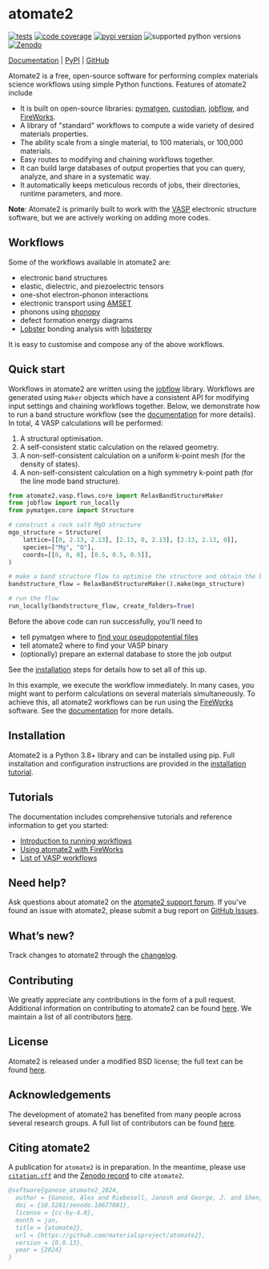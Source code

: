 # atomate2

[![tests](https://img.shields.io/github/actions/workflow/status/materialsproject/atomate2/testing.yml?branch=main&label=tests)](https://github.com/materialsproject/atomate2/actions?query=workflow%3Atesting)
[![code coverage](https://img.shields.io/codecov/c/gh/materialsproject/atomate2)](https://codecov.io/gh/materialsproject/atomate2)
[![pypi version](https://img.shields.io/pypi/v/atomate2?color=blue)](https://pypi.org/project/atomate2)
![supported python versions](https://img.shields.io/pypi/pyversions/atomate2)
[![Zenodo](https://img.shields.io/badge/DOI-10.5281/zenodo.10677081-blue?logo=Zenodo&logoColor=white)](https://zenodo.org/records/10677081)

[Documentation][docs] | [PyPI][pypi] | [GitHub][github]

Atomate2 is a free, open-source software for performing complex materials science
workflows using simple Python functions. Features of atomate2 include

- It is built on open-source libraries: [pymatgen], [custodian], [jobflow], and
  [FireWorks].
- A library of "standard" workflows to compute a wide variety of desired materials
  properties.
- The ability scale from a single material, to 100 materials, or 100,000 materials.
- Easy routes to modifying and chaining workflows together.
- It can build large databases of output properties that you can query, analyze, and
  share in a systematic way.
- It automatically keeps meticulous records of jobs, their directories, runtime
  parameters, and more.

**Note**: Atomate2 is primarily built to work with the [VASP] electronic structure
software, but we are actively working on adding more codes.

## Workflows

Some of the workflows available in atomate2 are:

- electronic band structures
- elastic, dielectric, and piezoelectric tensors
- one-shot electron-phonon interactions
- electronic transport using [AMSET]
- phonons using [phonopy]
- defect formation energy diagrams
- [Lobster] bonding analysis with [lobsterpy]

It is easy to customise and compose any of the above workflows.

## Quick start

Workflows in atomate2 are written using the [jobflow] library. Workflows are generated using
`Maker` objects which have a consistent API for modifying input settings and chaining
workflows together. Below, we demonstrate how to run a band structure workflow
(see the [documentation][RelaxBandStructure] for more details). In total, 4 VASP
calculations will be performed:

1. A structural optimisation.
2. A self-consistent static calculation on the relaxed geometry.
3. A non-self-consistent calculation on a uniform k-point mesh (for the density of
   states).
4. A non-self-consistent calculation on a high symmetry k-point path (for the line mode
   band structure).

```py
from atomate2.vasp.flows.core import RelaxBandStructureMaker
from jobflow import run_locally
from pymatgen.core import Structure

# construct a rock salt MgO structure
mgo_structure = Structure(
    lattice=[[0, 2.13, 2.13], [2.13, 0, 2.13], [2.13, 2.13, 0]],
    species=["Mg", "O"],
    coords=[[0, 0, 0], [0.5, 0.5, 0.5]],
)

# make a band structure flow to optimise the structure and obtain the band structure
bandstructure_flow = RelaxBandStructureMaker().make(mgo_structure)

# run the flow
run_locally(bandstructure_flow, create_folders=True)
```

Before the above code can run successfully, you'll need to

- tell pymatgen where to [find your pseudopotential files](https://pymatgen.org/installation.html#potcar-setup)
- tell atomate2 where to find your VASP binary
- (optionally) prepare an external database to store the job output

See the [installation] steps for details how to set all of this up.

In this example, we execute the workflow immediately. In many cases, you might want
to perform calculations on several materials simultaneously. To achieve this, all
atomate2 workflows can be run using the [FireWorks] software. See the
[documentation][atomate2_fireworks] for more details.

## Installation

Atomate2 is a Python 3.8+ library and can be installed using pip. Full installation
and configuration instructions are provided in the [installation tutorial][installation].

## Tutorials

The documentation includes comprehensive tutorials and reference information to get you
started:

- [Introduction to running workflows][running-workflows]
- [Using atomate2 with FireWorks][atomate2_fireworks]
- [List of VASP workflows][vasp_workflows]

## Need help?

Ask questions about atomate2 on the [atomate2 support forum][help-forum].
If you've found an issue with atomate2, please submit a bug report on [GitHub Issues][issues].

## What’s new?

Track changes to atomate2 through the [changelog][changelog].

## Contributing

We greatly appreciate any contributions in the form of a pull request.
Additional information on contributing to atomate2 can be found [here][contributing].
We maintain a list of all contributors [here][contributors].

## License

Atomate2 is released under a modified BSD license; the full text can be found [here][license].

## Acknowledgements

The development of atomate2 has benefited from many people across several research groups.
A full list of contributors can be found [here][contributors].

## Citing atomate2

A publication for `atomate2` is in preparation. In the meantime, please use [`citation.cff`](citation.cff) and the [Zenodo record](https://zenodo.org/badge/latestdoi/306414371) to cite `atomate2`.

```bib
@software{ganose_atomate2_2024,
  author = {Ganose, Alex and Riebesell, Janosh and George, J. and Shen, Jimmy and S. Rosen, Andrew and Ashok Naik, Aakash and nwinner and Wen, Mingjian and rdguha1995 and Kuner, Matthew and Petretto, Guido and Zhu, Zhuoying and Horton, Matthew and Sahasrabuddhe, Hrushikesh and Kaplan, Aaron and Schmidt, Jonathan and Ertural, Christina and Kingsbury, Ryan and McDermott, Matt and Goodall, Rhys and Bonkowski, Alexander and Purcell, Thomas and Zügner, Daniel and Qi, Ji},
  doi = {10.5281/zenodo.10677081},
  license = {cc-by-4.0},
  month = jan,
  title = {atomate2},
  url = {https://github.com/materialsproject/atomate2},
  version = {0.0.13},
  year = {2024}
}
```

[pymatgen]: https://pymatgen.org
[fireworks]: https://materialsproject.github.io/fireworks/
[jobflow]: https://materialsproject.github.io/jobflow/
[custodian]: https://materialsproject.github.io/custodian/
[VASP]: https://www.vasp.at
[AMSET]: https://hackingmaterials.lbl.gov/amset/
[help-forum]: https://matsci.org/c/atomate
[issues]: https://github.com/materialsproject/atomate2/issues
[changelog]: https://materialsproject.github.io/atomate2/about/changelog.html
[installation]: https://materialsproject.github.io/atomate2/user/install.html
[contributing]: https://materialsproject.github.io/atomate2/about/contributing.html
[contributors]: https://materialsproject.github.io/atomate2/about/contributors.html
[license]: https://raw.githubusercontent.com/materialsproject/atomate2/main/LICENSE
[running-workflows]: https://materialsproject.github.io/atomate2/user/running-workflows.html
[atomate2_fireworks]: https://materialsproject.github.io/atomate2/user/fireworks.html
[vasp_workflows]: https://materialsproject.github.io/atomate2/user/codes/vasp.html
[RelaxBandStructure]: https://materialsproject.github.io/atomate2/user/codes/vasp.html#relax-and-band-structure
[Lobster]: http://www.cohp.de
[lobsterpy]: https://github.com/JaGeo/LobsterPy
[phonopy]: https://github.com/phonopy/phonopy
[docs]: https://materialsproject.github.io/atomate2/
[github]: https://github.com/materialsproject/atomate2
[pypi]: https://pypi.org/project/atomate2
